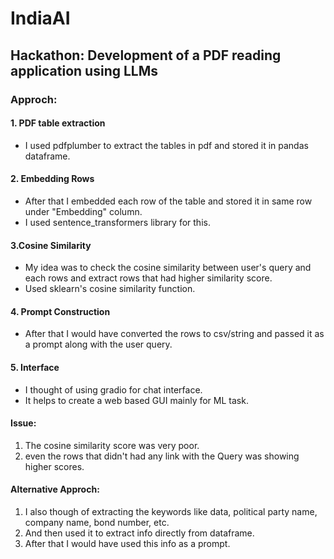 # IndiaAI
## Hackathon: Development of a PDF reading application using LLMs

### Approch:

#### 1. PDF table extraction
  - I used pdfplumber to extract the tables in pdf and stored it in pandas dataframe.
#### 2. Embedding Rows
  - After that I embedded each row of the table and stored it in same row under "Embedding" column.
  - I used sentence_transformers library for this.
#### 3.Cosine Similarity
  - My idea was to check the cosine similarity between user's query and each rows and extract rows that had higher similarity score.
  - Used sklearn's cosine similarity function.
#### 4. Prompt Construction
  - After that I would have converted the rows to csv/string and passed it as a prompt along with the user query.
#### 5. Interface
  - I thought of using gradio for chat interface. 
  - It helps to create a web based GUI mainly for ML task.

#### Issue:
1. The cosine similarity score was very poor.
2. even the rows that didn't had any link with the Query was showing higher scores.

#### Alternative Approch:
1. I also though of extracting the keywords like data, political party name, company name, bond number, etc.
2. And then used it to extract info directly from dataframe.
3. After that I would have used this info as a prompt.
